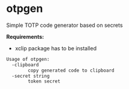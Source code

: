 # otpgen
Simple TOTP code generator based on secrets

**Requirements:**
- xclip package has to be installed


```bash
Usage of otpgen:
  -clipboard
    	copy generated code to clipboard
  -secret string
    	token secret
```
